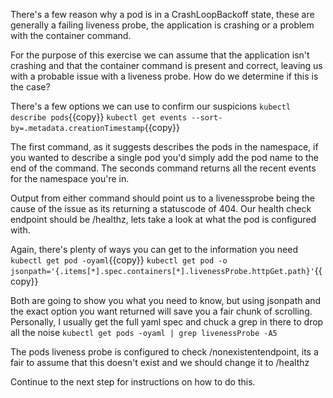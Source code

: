 There's a few reason why a pod is in a CrashLoopBackoff state, these are generally a failing liveness probe, the application is crashing or a problem with the container command.

For the purpose of this exercise we can assume that the application isn't crashing and that the container command is present and correct, leaving us with a probable issue with a liveness probe. How do we determine if this is the case?

There's a few options we can use to confirm our suspicions
`kubectl describe pods`{{copy}}
`kubectl get events --sort-by=.metadata.creationTimestamp`{{copy}}

The first command, as it suggests describes the pods in the namespace, if you wanted to describe a single pod you'd simply add the pod name to the end of the command. The seconds command returns all the recent events for the namespace you're in.

Output from either command should point us to a livenessprobe being the cause of the issue as its returning a statuscode of 404. Our health check endpoint should be /healthz, lets take a look at what the pod is configured with.

Again, there's plenty of ways you can get to the information you need
`kubectl get pod -oyaml`{{copy}}
`kubectl get pod -o jsonpath='{.items[*].spec.containers[*].livenessProbe.httpGet.path}'`{{copy}}

Both are going to show you what you need to know, but using jsonpath and the exact option you want returned will save you a fair chunk of scrolling. Personally, I usually get the full yaml spec and chuck a grep in there to drop all the noise `kubectl get pods -oyaml | grep livenessProbe -A5`

The pods liveness probe is configured to check /nonexistentendpoint, its a fair to assume that this doesn't exist and we should change it to /healthz

Continue to the next step for instructions on how to do this.



